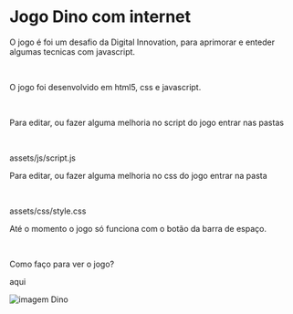 # Jogo Dino com internet 

<p>O jogo é foi um desafio da Digital Innovation, para aprimorar e enteder algumas tecnicas com javascript.</p> <br/>

<p>O jogo foi desenvolvido em html5, css e javascript.</p> <br/>

<p>Para editar, ou fazer alguma melhoria no script do jogo entrar nas pastas </p> <br/>
<p>assets/js/script.js</p>

<p>Para editar, ou fazer alguma melhoria no css do jogo entrar na pasta </p> <br/>
<p>assets/css/style.css</p>

<p>Até o momento o jogo só funciona com o botão da barra de espaço. </p> <br/>

Como faço para ver o jogo?

aqui

![imagem Dino](./images/dino.gif)


